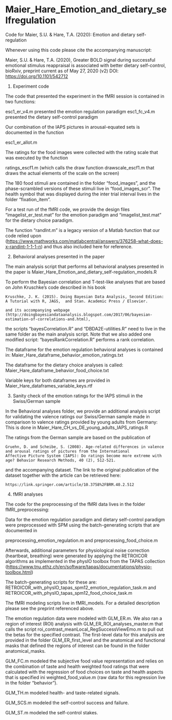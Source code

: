 # Maier_Hare_Emotion_and_dietary_selfregulation
Code for Maier, S.U. & Hare, T.A. (2020): Emotion and dietary self-regulation



Whenever using this code please cite the accompanying manuscript:

Maier, S.U. &amp; Hare, T.A. (2020), Greater BOLD signal during successful emotional stimulus reappraisal 
is associated with better dietary self-control, bioRxiv, preprint current as of May 27, 2020 (v2)
DOI: https://doi.org/10.1101/542712



1) Experiment code

The code that presented the experiment in the fMRI session is contained in two functions:

esc1_er_v4.m presented the emotion regulation paradigm
esc1_fc_v4.m presented the dietary self-control paradigm

Our combination of the IAPS pictures in arousal-equated sets is documented in the function

esc1_er_allot.m

The ratings for the food images were collected with the rating scale that was executed by the function

ratings_escf1.m 
(which calls the draw function drawscale_escf1.m that draws the actual elements of the scale on the screen)

The 180 food stimuli are contained in the folder “food_images”, and the phase-scrambled versions 
of these stimuli live in “food_images_scr”. The health symbol that was displayed during the inter trial interval 
lives in the folder “fixation_item”.

For a test run of the fMRI code, we provide the design files “imagelist_er_test.mat” for the emotion paradigm 
and “imagelist_test.mat” for the dietary choice paradigm.

The function “randInt.m” is a legacy version of a Matlab function that our code relied upon 
(https://www.mathworks.com/matlabcentral/answers/376258-what-does-x-randint-1-1-1-n) 
and thus also included here for reference.


2) Behavioral analyses presented in the paper

The main analysis script that performs all behavioral analyses presented in the paper is
Maier_Hare_Emotion_and_dietary_self-regulation_models.R

To perform the Bayesian correlation and T-test-like analyses that are based on John Kruschke’s code 
described in his book

	Kruschke, J. K. (2015). Doing Bayesian Data Analysis, Second Edition: A Tutorial with R, JAGS, 	and Stan. Academic Press / Elsevier.

	and its accompanying webpage (http://doingbayesiandataanalysis.blogspot.com/2017/06/bayesian-estimation-of-correlations-and.html), 

the scripts “bayesCorrelation.R” and “DBDA2E-utilities.R” need to live in the same folder as the main analysis script. 
Note that we also added one modified script: “bayesRankCorrelation.R” performs a rank correlation.

The dataframe for the emotion regulation behavioral analyses is contained in:
Maier_Hare_dataframe_behavior_emotion_ratings.txt

The dataframe for the dietary choice analyses is called:
Maier_Hare_dataframe_behavior_food_choice.txt

Variable keys for both dataframes are provided in
Maier_Hare_dataframes_variable_keys.rtf


3) Sanity check of the emotion ratings for the IAPS stimuli in the Swiss/German sample

In the Behavioral analyses folder, we provide an additional analysis script for validating 
the valence ratings our Swiss/German sample made in comparison to valence ratings provided 
by young adults from Germany: This is done in Maier_Hare_CH_vs_DE_young_adults_IAPS_ratings.R 

The ratings from the German sample are based on the publication of 

	Gruehn, D. and Scheibe, S. (2008). Age-related differences in valence and arousal ratings of pictures from the International 		Affective Picture System (IAPS): Do ratings become more extreme with age? Behavior Research Methods, 40 (2), 512-521.

and the accompanying dataset. The link to the original publication of the dataset together 
with the article can be retrieved here:

	https://link.springer.com/article/10.3758%2FBRM.40.2.512
	

4) fMRI analyses

The code for the preprocessing of the fMRI data lives in the folder fMRI_preprocessing:

Data for the emotion regulation paradigm and dietary self-control paradigm were preprocessed 
with SPM using the batch-generating scripts that are documented in 

preprocessing_emotion_regulation.m 
and 
preprocessing_food_choice.m

Afterwards, additional parameters for physiological noise correction (heartbeat, breathing) 
were generated by applying the RETROICOR algorithms as implemented in the physIO toolbox 
from the TAPAS collection (https://www.tnu.ethz.ch/en/software/tapas/documentations/physio-toolbox.html)

The batch-generating scripts for these are: 
RETROICOR_with_physIO_tapas_spm12_emotion_regulation_task.m 
and 
RETROICOR_with_physIO_tapas_spm12_food_choice_task.m


The fMRI modeling scripts live in fMRI_models. For a detailed description please see the preprint referenced above.

The emotion regulation data were modeled with GLM_ER.m. We also ran a region of interest (ROI) analysis 
with GLM_ER_ROI_analyses_master.m that calls the script roi_contrast_meanLocal_RegSuccessViewEmo.m 
to pull out the betas for the specified contrast. The first-level data for this analysis are provided in 
the folder GLM_ER_first_level and the anatomical and functional masks that defined the regions of interest 
can be found in the folder anatomical_masks.

GLM_FC.m modeled the subjective food value representation and relies on the combination of 
taste and health weighted food ratings that were calculated with the regression of food choices 
on taste and health aspects that is specified ini weighted_food_value.m 
(raw data for this regression live in the folder “behavior”).

GLM_TH.m modeled health- and taste-related signals.

GLM_SCS.m modeled the self-control success and failure.

GLM_ST.m modeled the self-control stakes.
